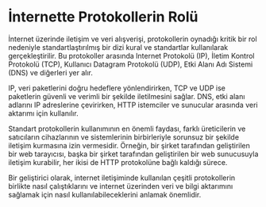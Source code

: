 # İnternette Protokollerin Rolü

İnternet üzerinde iletişim ve veri alışverişi, protokollerin oynadığı kritik bir rol nedeniyle standartlaştırılmış bir dizi kural ve standartlar kullanılarak gerçekleştirilir. Bu protokoller arasında Internet Protokolü (IP), İletim Kontrol Protokolü (TCP), Kullanıcı Datagram Protokolü (UDP), Etki Alanı Adı Sistemi (DNS) ve diğerleri yer alır.

IP, veri paketlerini doğru hedeflere yönlendirirken, TCP ve UDP ise paketlerin güvenli ve verimli bir şekilde iletilmesini sağlar. DNS, etki alanı adlarını IP adreslerine çevirirken, HTTP istemciler ve sunucular arasında veri aktarımı için kullanılır.

Standart protokollerin kullanımının en önemli faydası, farklı üreticilerin ve satıcıların cihazlarının ve sistemlerinin birbirleriyle sorunsuz bir şekilde iletişim kurmasına izin vermesidir. Örneğin, bir şirket tarafından geliştirilen bir web tarayıcısı, başka bir şirket tarafından geliştirilen bir web sunucusuyla iletişim kurabilir, her ikisi de HTTP protokolüne bağlı kaldığı sürece.

Bir geliştirici olarak, internet iletişiminde kullanılan çeşitli protokollerin birlikte nasıl çalıştıklarını ve internet üzerinden veri ve bilgi aktarımını sağlamak için nasıl kullanılabileceklerini anlamak önemlidir.